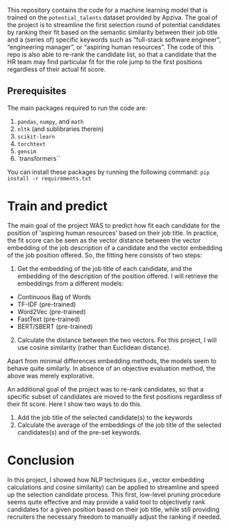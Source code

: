 This repository contains the code for a machine learning model that is trained on the `potential_talents` dataset provided by Apziva. The goal of the project is to streamline the first selection round of potential candidates by ranking their fit based on the semantic similarity between their job title and a (series of) specific keywords such as “full-stack software engineer”, “engineering manager”, or “aspiring human resources”. The code of this repo is also able to re-rank the candidate list, so that a candidate that the HR team may find particular fit for the role jump to the first positions regardless of their actual fit score.

## Prerequisites

The main packages required to run the code are:

1. `pandas`, `numpy`, and `math`
2. `nltk` (and sublibraries therein)
3. `scikit-learn`
4. `torchtext`
5. `gensim`
6. `transformers``

You can install these packages by running the following command: `pip install -r requirements.txt`

# Train and predict

The main goal of the project WAS to predict how fit each candidate for the position of 'aspiring human resources' based on their job title. In practice, the fit score can be seen as the vector distance between the vector embedding of the job description of a candidate and the vector embedding of the job position offered. So, the fitting here consists of two steps:

1. Get the embedding of the job title of each candidate, and the embedding of the description of the position offered. I will retrieve the embeddings from a different models:
  - Continuous Bag of Words
  - TF-IDF (pre-trained)
  - Word2Vec (pre-trained)
  - FastText (pre-trained)
  - BERT/SBERT (pre-trained)
2. Calculate the distance between the two vectors. For this project, I will use cosine similarity (rather than Euclidean distance). 

Apart from minimal differences embedding methods, the models seem to behave quite similarly. In absence of an objective evaluation method, the above was merely explorative.

An additional goal of the project was to re-rank candidates, so that a specific subset of candidates are moved to the first positions regardless of their fit score. Here I show two ways to do this. 

1. Add the job title of the selected candidate(s) to the keywords
2. Calculate the average of the embeddings of the job title of the selected candidates(s) and of the pre-set keywords.

# Conclusion

In this project, I showed how NLP techniques (i.e., vector embedding calculations and cosine similarity) can be applied to streamline and speed up the selection candidate process. This first, low-level pruning procedure seems quite effective and may provide a valid tool to objectively rank candidates for a given position based on their job title, while still providing recruiters the necessary freedom to manually adjust the ranking if needed. 
